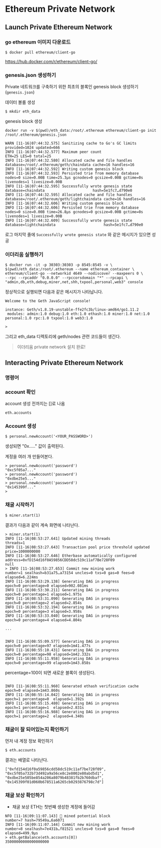 # Ethereum Private Network

## Launch Private Ethereum Network

### go ethereum 이미지 다운로드

```
$ docker pull ethereum/client-go
```

https://hub.docker.com/r/ethereum/client-go/


### genesis.json 생성하기

Private 네트워크를 구축하기 위한 최초의 블록인 genesis block 생성하기 (`genesis.json`)

데이터 볼륨 생성

```
$ mkdir eth_data
```

genesis block 생성

```
docker run -v $(pwd)/eth_data:/root/.ethereum ethereum/client-go init /root/.ethereum/genesis.json
```


```
WARN [11-16|07:44:32.575] Sanitizing cache to Go's GC limits       provided=1024 updated=666
INFO [11-16|07:44:32.577] Maximum peer count                       ETH=25 LES=0 total=25
INFO [11-16|07:44:32.580] Allocated cache and file handles         database=/root/.ethereum/geth/chaindata cache=16 handles=16
INFO [11-16|07:44:32.592] Writing custom genesis block 
INFO [11-16|07:44:32.593] Persisted trie from memory database      nodes=0 size=0.00B time=25.3µs gcnodes=0 gcsize=0.00B gctime=0s livenodes=1 livesize=0.00B
INFO [11-16|07:44:32.595] Successfully wrote genesis state         database=chaindata                      hash=5e1fc7…d790e0
INFO [11-16|07:44:32.595] Allocated cache and file handles         database=/root/.ethereum/geth/lightchaindata cache=16 handles=16
INFO [11-16|07:44:32.606] Writing custom genesis block 
INFO [11-16|07:44:32.606] Persisted trie from memory database      nodes=0 size=0.00B time=26.8µs gcnodes=0 gcsize=0.00B gctime=0s livenodes=1 livesize=0.00B
INFO [11-16|07:44:32.609] Successfully wrote genesis state         database=lightchaindata                      hash=5e1fc7…d790e0
```

로그 마지막 줄에 `Successfully wrote genesis state` 와 같은 메시지가 있으면 성공

### 이더리움 실행하기

```
$ docker run -it -p 30303:30303 -p 8545:8545 -v \
$(pwd)/eth_data:/root/.ethereum --name ethereum_container \
ethereum/client-go --networkid 4649 --nodiscover --maxpeers 0 \
--rpc --rpcaddr "0.0.0.0" --rpccorsdomain "*" --rpcapi \
"admin,db,eth,debug,miner,net,shh,txpool,personal,web3" console
```

정상적으로 실행되면 다음과 같은 메시지가 나타납니다.

```
Welcome to the Geth JavaScript console!

instance: Geth/v1.8.19-unstable-ffe2fc3b/linux-amd64/go1.11.2
 modules: admin:1.0 debug:1.0 eth:1.0 ethash:1.0 miner:1.0 net:1.0 personal:1.0 rpc:1.0 txpool:1.0 web3:1.0

>
```

그리고 eth_data 디렉토리에 geth/nodes 관련 코드들이 생긴다.

> 이더리움 private network 설치 완료!

## Interacting Private Ethereum Network

### 명령어

### account 확인

account 생성 전까지는 []로 나옴

```
eth.accounts
```

### Account 생성

```
$ personal.newAccount('<YOUR_PASSWORD>')
```

생성되면 "0x....." 값이 출력된다.

계정을 여러 개 만들어본다.

```
> personal.newAccount('password')
"0xc5f05a7..."
> personal.newAccount('password')
"0xdbe25e5..."
> personal.newAccount('password')
"0x145399f..."
>
```

### 채굴 시작하기

```
$ miner.start(1)
```

결과가 다음과 같이 계속 화면에 나타난다.

```
> miner.start(1)
INFO [11-16|08:53:27.641] Updated mining threads                   threads=1
INFO [11-16|08:53:27.643] Transaction pool price threshold updated price=1000000000
INFO [11-16|08:53:27.646] Etherbase automatically configured       address=0xfD154d16f0A59856CDD58dc519c11af7Be728F09
null
> INFO [11-16|08:53:27.653] Commit new mining work                   number=1 sealhash=b31a75…a73154 uncles=0 txs=0 gas=0 fees=0 elapsed=6.224ms
INFO [11-16|08:53:29.138] Generating DAG in progress               epoch=0 percentage=0 elapsed=902.081ms
INFO [11-16|08:53:30.211] Generating DAG in progress               epoch=0 percentage=1 elapsed=1.975s
INFO [11-16|08:53:31.090] Generating DAG in progress               epoch=0 percentage=2 elapsed=2.854s
INFO [11-16|08:53:32.194] Generating DAG in progress               epoch=0 percentage=3 elapsed=3.958s
INFO [11-16|08:53:33.040] Generating DAG in progress               epoch=0 percentage=4 elapsed=4.804s

...


INFO [11-16|08:55:09.577] Generating DAG in progress               epoch=0 percentage=97 elapsed=1m41.477s
INFO [11-16|08:55:10.431] Generating DAG in progress               epoch=0 percentage=98 elapsed=1m42.332s
INFO [11-16|08:55:11.958] Generating DAG in progress               epoch=0 percentage=99 elapsed=1m43.858s
```

percentage=100이 되면 새로운 블록이 생성된다.

```

INFO [11-16|08:55:11.960] Generated ethash verification cache      epoch=0 elapsed=1m43.860s
INFO [11-16|08:55:14.042] Generating DAG in progress               epoch=1 percentage=0  elapsed=1.392s
INFO [11-16|08:55:15.480] Generating DAG in progress               epoch=1 percentage=1  elapsed=2.831s
INFO [11-16|08:55:16.988] Generating DAG in progress               epoch=1 percentage=2  elapsed=4.340s
```

### 채굴이 잘 되어있는지 확인하기

먼저 내 계정 정보 확인하기

```
$ eth.accounts
```

결과는 배열로 나타난다. 

```
["0xfd154d16f0a59856cdd58dc519c11af7be728f09", "0xc5f05a732b73d492a9a56ce8c2e8002e80abd5d1", "0xdbe25e505be854a206a8079b48381fb2b760dbaf", "0x145399f01d060b678511a6265cb0293876798c7d"]
```

### 채굴 보상 확인하기
- 채굴 보상 ETH는 첫번째 생성한 계정에 들어감

```
NFO [11-16|09:11:07.143] 🔨 mined potential block                  number=7 hash=79549a…6a6071
INFO [11-16|09:11:07.144] Commit new mining work                   number=8 sealhash=7e431b…f81521 uncles=0 txs=0 gas=0 fees=0 elapsed=499.9µs
> eth.getBalance(eth.accounts[0])
35000000000000000000
```

